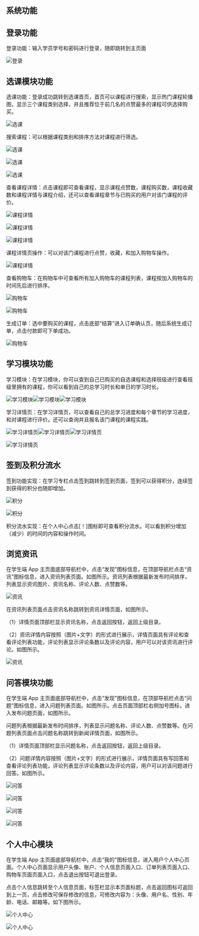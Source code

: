 ## 系统功能

## 登录功能

登录功能：输入学员学号和密码进行登录，随即跳转到主页面

![登录](https://github.com/saiGou-14H/save-image/blob/main/%E4%BC%81%E4%B8%9A%E5%86%85%E9%83%A8%E5%9F%B9%E8%AE%AD%E7%B3%BB%E7%BB%9F/App/Screenshot_2022-12-23-03-02-47-03_fcd5649bbd922de367bad43c6c9844c9.jpg=100x20)

## 选课模块功能

选课功能：登录成功跳转到选课首页，首页可以课程进行搜索，显示热门课程轮播图，显示三个课程类别选择，并且推荐位于前几名的点赞最多的课程可供选择购买。

![选课](https://github.com/saiGou-14H/save-image/blob/main/%E4%BC%81%E4%B8%9A%E5%86%85%E9%83%A8%E5%9F%B9%E8%AE%AD%E7%B3%BB%E7%BB%9F/App/Screenshot_2022-12-23-03-03-12-14_fcd5649bbd922de367bad43c6c9844c9.jpg=100x20)

搜索课程：可以根据课程类别和排序方法对课程进行筛选。

![选课](https://github.com/saiGou-14H/save-image/blob/main/%E4%BC%81%E4%B8%9A%E5%86%85%E9%83%A8%E5%9F%B9%E8%AE%AD%E7%B3%BB%E7%BB%9F/App/Screenshot_2022-12-23-03-03-22-22_fcd5649bbd922de367bad43c6c9844c9.jpg=100x20)

![选课](https://github.com/saiGou-14H/save-image/blob/main/%E4%BC%81%E4%B8%9A%E5%86%85%E9%83%A8%E5%9F%B9%E8%AE%AD%E7%B3%BB%E7%BB%9F/App/Screenshot_2022-12-23-03-03-31-77_fcd5649bbd922de367bad43c6c9844c9.jpg=100x20)

![选课](https://github.com/saiGou-14H/save-image/blob/main/%E4%BC%81%E4%B8%9A%E5%86%85%E9%83%A8%E5%9F%B9%E8%AE%AD%E7%B3%BB%E7%BB%9F/App/Screenshot_2022-12-23-03-03-37-71_fcd5649bbd922de367bad43c6c9844c9.jpg=100x20)

查看课程详情：点击课程即可查看课程，显示课程点赞数，课程购买数，课程收藏数和课程详情与课程介绍，还可以查看课程章节与已购买的用户对该门课程的评价。

![课程详情](https://github.com/saiGou-14H/save-image/blob/main/%E4%BC%81%E4%B8%9A%E5%86%85%E9%83%A8%E5%9F%B9%E8%AE%AD%E7%B3%BB%E7%BB%9F/App/Screenshot_2022-12-23-03-04-03-97_fcd5649bbd922de367bad43c6c9844c9.jpg=100x20)

![课程详情](https://github.com/saiGou-14H/save-image/blob/main/%E4%BC%81%E4%B8%9A%E5%86%85%E9%83%A8%E5%9F%B9%E8%AE%AD%E7%B3%BB%E7%BB%9F/App/Screenshot_2022-12-23-03-04-16-42_fcd5649bbd922de367bad43c6c9844c9.jpg=100x20)

![课程详情](https://github.com/saiGou-14H/save-image/blob/main/%E4%BC%81%E4%B8%9A%E5%86%85%E9%83%A8%E5%9F%B9%E8%AE%AD%E7%B3%BB%E7%BB%9F/App/Screenshot_2022-12-23-03-04-21-97_fcd5649bbd922de367bad43c6c9844c9.jpg=100x20)

课程详情页操作：可以对该门课程进行点赞，收藏，和加入购物车操作。

![课程详情](https://github.com/saiGou-14H/save-image/blob/main/%E4%BC%81%E4%B8%9A%E5%86%85%E9%83%A8%E5%9F%B9%E8%AE%AD%E7%B3%BB%E7%BB%9F/App/Screenshot_2022-12-23-03-04-45-98_fcd5649bbd922de367bad43c6c9844c9.jpg=100x20)

查看购物车：在购物车中可查看所有加入购物车的课程列表，课程按加入购物车的时间先后进行排序。

![购物车](https://github.com/saiGou-14H/save-image/blob/main/%E4%BC%81%E4%B8%9A%E5%86%85%E9%83%A8%E5%9F%B9%E8%AE%AD%E7%B3%BB%E7%BB%9F/App/Screenshot_2022-12-23-03-14-36-63_fcd5649bbd922de367bad43c6c9844c9.jpg=100x20)

![购物车](https://github.com/saiGou-14H/save-image/blob/main/%E4%BC%81%E4%B8%9A%E5%86%85%E9%83%A8%E5%9F%B9%E8%AE%AD%E7%B3%BB%E7%BB%9F/App/Screenshot_2022-12-23-03-14-40-56_fcd5649bbd922de367bad43c6c9844c9.jpg=100x20)

生成订单：选中要购买的课程，点击底部“结算”进入订单确认页，随后系统生成订单，点击付款即可下单成功。

![购物车](https://github.com/saiGou-14H/save-image/blob/main/%E4%BC%81%E4%B8%9A%E5%86%85%E9%83%A8%E5%9F%B9%E8%AE%AD%E7%B3%BB%E7%BB%9F/App/Screenshot_2022-12-23-03-14-50-36_fcd5649bbd922de367bad43c6c9844c9.jpg=100x20)

## 学习模块功能

学习模块：在学习模块，你可以查到自己已购买的自选课程和选择班级进行查看班级里拥有的课程，你可以看到自己的总学习时长和单日的学习时长。

![学习模块](https://github.com/saiGou-14H/save-image/blob/main/%E4%BC%81%E4%B8%9A%E5%86%85%E9%83%A8%E5%9F%B9%E8%AE%AD%E7%B3%BB%E7%BB%9F/App/Screenshot_2022-12-23-03-11-24-85_fcd5649bbd922de367bad43c6c9844c9.jpg=100x20)![学习模块](https://github.com/saiGou-14H/save-image/blob/main/%E4%BC%81%E4%B8%9A%E5%86%85%E9%83%A8%E5%9F%B9%E8%AE%AD%E7%B3%BB%E7%BB%9F/App/Screenshot_2022-12-23-03-11-28-18_fcd5649bbd922de367bad43c6c9844c9.jpg=100x20)![学习模块](https://github.com/saiGou-14H/save-image/blob/main/%E4%BC%81%E4%B8%9A%E5%86%85%E9%83%A8%E5%9F%B9%E8%AE%AD%E7%B3%BB%E7%BB%9F/App/Screenshot_2022-12-23-03-11-31-70_fcd5649bbd922de367bad43c6c9844c9.jpg=100x20)

学习详情页：在学习详情页，可以查看自己的总学习进度和每个章节的学习进度，和对课程进行评价。还可以查询并且报名该门课程的课程实践。

![学习详情页](https://github.com/saiGou-14H/save-image/blob/main/%E4%BC%81%E4%B8%9A%E5%86%85%E9%83%A8%E5%9F%B9%E8%AE%AD%E7%B3%BB%E7%BB%9F/App/Screenshot_2022-12-23-03-12-08-09_fcd5649bbd922de367bad43c6c9844c9.jpg=100x20)![学习详情页](https://github.com/saiGou-14H/save-image/blob/main/%E4%BC%81%E4%B8%9A%E5%86%85%E9%83%A8%E5%9F%B9%E8%AE%AD%E7%B3%BB%E7%BB%9F/App/Screenshot_2022-12-23-03-12-05-22_fcd5649bbd922de367bad43c6c9844c9.jpg=100x20)![学习详情页](https://github.com/saiGou-14H/save-image/blob/main/%E4%BC%81%E4%B8%9A%E5%86%85%E9%83%A8%E5%9F%B9%E8%AE%AD%E7%B3%BB%E7%BB%9F/App/Screenshot_2022-12-23-03-12-17-94_fcd5649bbd922de367bad43c6c9844c9.jpg=100x20)

![学习详情页](https://github.com/saiGou-14H/save-image/blob/main/%E4%BC%81%E4%B8%9A%E5%86%85%E9%83%A8%E5%9F%B9%E8%AE%AD%E7%B3%BB%E7%BB%9F/App/Screenshot_2022-12-23-03-04-39-89_fcd5649bbd922de367bad43c6c9844c9.jpg=100x20)

## 签到及积分流水

签到功能实现：在学习专栏点击签到跳转到签到页面，签到可以获得积分，连续签到获得的积分也随即增加。

![积分](https://github.com/saiGou-14H/save-image/blob/main/%E4%BC%81%E4%B8%9A%E5%86%85%E9%83%A8%E5%9F%B9%E8%AE%AD%E7%B3%BB%E7%BB%9F/App/Screenshot_2022-12-23-03-11-37-09_fcd5649bbd922de367bad43c6c9844c9.jpg=100x20)

![积分](https://github.com/saiGou-14H/save-image/blob/main/%E4%BC%81%E4%B8%9A%E5%86%85%E9%83%A8%E5%9F%B9%E8%AE%AD%E7%B3%BB%E7%BB%9F/App/Screenshot_2022-12-23-03-14-03-02_fcd5649bbd922de367bad43c6c9844c9.jpg=100x20)

积分流水实现：在个人中心点击[！]图标即可查看积分流水。可以看到积分增加（减少）的时间的内容和操作时间。

## 浏览资讯

在学生端 App 主页面底部导航栏中，点击“发现”图标信息，在顶部导航栏点击“资讯”图标信息，进入资讯列表页面。如图所示。资讯列表根据最新发布时间排序，列表显示资讯图片、资讯名称、评论人数、点赞数等。

![资讯](https://github.com/saiGou-14H/save-image/blob/main/%E4%BC%81%E4%B8%9A%E5%86%85%E9%83%A8%E5%9F%B9%E8%AE%AD%E7%B3%BB%E7%BB%9F/App/Screenshot_2022-12-23-03-12-29-04_fcd5649bbd922de367bad43c6c9844c9.jpg=100x20)

在资讯列表页面点击资讯名称跳转到资讯详情页面，如图所示。

（1）详情页面顶部栏显示资讯名称，点击返回按钮，返回上级目录。

（2）资讯详情内容按照（图片+文字）的形式进行展示，详情页面具有评论和查看评论列表功能，评论列表显示评论条数以及评论内容，用户可以对该资讯进行评论。如图所示。

![资讯](https://github.com/saiGou-14H/save-image/blob/main/%E4%BC%81%E4%B8%9A%E5%86%85%E9%83%A8%E5%9F%B9%E8%AE%AD%E7%B3%BB%E7%BB%9F/App/Screenshot_2022-12-23-03-12-36-17_fcd5649bbd922de367bad43c6c9844c9.jpg=100x20)

## 问答模块功能

在学生端 App 主页面底部导航栏中，点击“发现”图标信息，在顶部导航栏点击“问题”图标信息，进入问题列表页面。如图所示。点击页面顶部栏右侧加号图标，进入发布问题页面，如图所示。

问题列表根据最新发布时间排序，列表显示问题名称、评论人数、点赞数等。在问题列表页面点击问题名称跳转到新闻详情页面，如图所示。

（1）详情页面顶部栏显示问题名称，点击返回按钮，返回上级目录。

（2）问题详情内容按照（图片+文字）的形式进行展示，详情页面具有写回答和查看评论列表功能，评论列表显示评论条数以及评论内容，用户可以对该问题进行回答。如图所示。

![问答](https://github.com/saiGou-14H/save-image/blob/main/%E4%BC%81%E4%B8%9A%E5%86%85%E9%83%A8%E5%9F%B9%E8%AE%AD%E7%B3%BB%E7%BB%9F/App/Screenshot_2022-12-23-03-12-53-08_fcd5649bbd922de367bad43c6c9844c9.jpg=100x20)

![问答](https://github.com/saiGou-14H/save-image/blob/main/%E4%BC%81%E4%B8%9A%E5%86%85%E9%83%A8%E5%9F%B9%E8%AE%AD%E7%B3%BB%E7%BB%9F/App/Screenshot_2022-12-23-03-13-04-96_fcd5649bbd922de367bad43c6c9844c9.jpg=100x20)

![问答](https://github.com/saiGou-14H/save-image/blob/main/%E4%BC%81%E4%B8%9A%E5%86%85%E9%83%A8%E5%9F%B9%E8%AE%AD%E7%B3%BB%E7%BB%9F/App/Screenshot_2022-12-23-03-13-09-20_fcd5649bbd922de367bad43c6c9844c9.jpg=100x20)

![问答](https://github.com/saiGou-14H/save-image/blob/main/%E4%BC%81%E4%B8%9A%E5%86%85%E9%83%A8%E5%9F%B9%E8%AE%AD%E7%B3%BB%E7%BB%9F/App/Screenshot_2022-12-23-03-13-28-01_fcd5649bbd922de367bad43c6c9844c9.jpg=100x20)

## 个人中心模块

在学生端 App 主页面底部导航栏中，点击“我的”图标信息，进入用户个人中心页面。个人中心页面显示用户头像、账户、个人信息页面入口、订单列表页面入口、购物车页面页面入口，点击退出按钮可退出登录。

点击个人信息跳转至个人信息页面，标签栏显示本页面标题，点击返回图标可返回到上一页，点击修改可保存修改的信息，可修改内容为：头像、用户名、性别、年龄、电话、邮箱等。如下图所示。

![个人中心](https://github.com/saiGou-14H/save-image/blob/main/%E4%BC%81%E4%B8%9A%E5%86%85%E9%83%A8%E5%9F%B9%E8%AE%AD%E7%B3%BB%E7%BB%9F/App/Screenshot_2022-12-23-03-13-52-01_fcd5649bbd922de367bad43c6c9844c9.jpg=100x20)

![个人中心](https://github.com/saiGou-14H/save-image/blob/main/%E4%BC%81%E4%B8%9A%E5%86%85%E9%83%A8%E5%9F%B9%E8%AE%AD%E7%B3%BB%E7%BB%9F/App/Screenshot_2022-12-23-03-13-56-79_fcd5649bbd922de367bad43c6c9844c9.jpg=100x20)